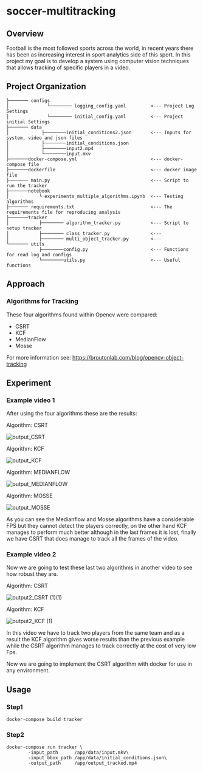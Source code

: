 # soccer-multitracking

## Overview

Football is the most followed sports across the world, in recent years there has been as increasing interest in sport analytics side of this sport. In this project my goal is to develop a system using computer vision techniques that allows tracking of specific players in a video.

## Project Organization

```.
├─────── configs
│              └──────── logging_config.yaml         <--- Project Log Settings  
│              └──────── initial_config.yaml         <--- Project initial Settings 
├─────── data
│            ├────────initial_conditions2.json       <--- Inputs for system, video and json files
│            ├────────initial_conditions.json
│            ├────────input2.mp4
│            └────────input.mkv
├───────docker-compose.yml                           <--- docker-compose file
├───────dockerfile                                   <--- docker image file
├─────── main.py                                     <--- Script to run the tracker 
├───────notebook
│           └ experiments_multiple_algorithms.ipynb  <--- Testing algorithms
├─────── requirements.txt                            <--- The requirements file for reproducing analysis
├───────tracker
│           ├──────── algorithm_tracker.py           <--- Script to setup tracker 
│           ├──────── class_tracker.py               <--- 
│           ├──────── multi_object_tracker.py        <---
└─────── utils
            ├────────config.py                       <--- Functions for read log and configs
            └────────utils.py                        <--- Useful functions

```

## Approach
### Algorithms for Tracking

These four algorithms found within Opencv were compared:

- CSRT
- KCF
- MedianFlow
- Mosse

For more information see: https://broutonlab.com/blog/opencv-object-tracking

## Experiment

### Example video 1

After using the four algorithms these are the results:

Algorithm: CSRT

![output_CSRT](https://user-images.githubusercontent.com/33854300/171506937-0de43180-d5fb-4f52-8f9a-c03554ee20af.gif)

Algorithm: KCF

![output_KCF](https://user-images.githubusercontent.com/33854300/171512221-8b729864-2dd2-484a-ac56-a5ff69991958.gif)

Algorithm: MEDIANFLOW

![output_MEDIANFLOW](https://user-images.githubusercontent.com/33854300/171512288-8318ee3f-c065-4553-892b-f30efdab3930.gif)

Algorithm: MOSSE

![output_MOSSE](https://user-images.githubusercontent.com/33854300/171512327-473ac09a-d031-432b-ba5c-bbcad3b451d1.gif)

As you can see the Medianflow and Mosse algorithms have a
considerable FPS but they cannot detect the players correctly, on the other hand KCF manages to perform much better although in the last frames it is lost, finally we have CSRT that does manage to track all the frames of the video. 

### Example video 2


Now we are going to test these last two algorithms in another video to see how robust they are.

Algorithm: CSRT

![output2_CSRT (1)(1)](https://user-images.githubusercontent.com/33854300/171512376-eafe2c99-b093-404d-8cfa-2a7a8232543d.gif)

Algorithm: KCF

![output2_KCF (1)](https://user-images.githubusercontent.com/33854300/171512384-15dbafe2-6f4b-439d-8002-72fefea5501c.gif)

In this video we have to track two players from the same team and as a result the KCF algorithm gives worse results than the previous example while the CSRT algorithm manages to track correctly at the cost of very low Fps.

Now we are going to implement the CSRT algorithm with docker for use in any environment.

## Usage

### Step1

```
docker-compose build tracker
```

### Step2

```
docker-compose run tracker \
        -input_path      /app/data/input.mkv\
        -input_bbox_path /app/data/initial_conditions.json\
        -output_path     /app/output_tracked.mp4 
```





